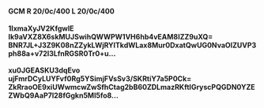 #### GCM R 20/0c/400 L 20/0c/400
**1IxmaXyJV2KfgwlE**<br/>**Ik9aVXZ8X6skMUJSwihQWWPW1VH6hb4vEAM8IZZ9uXQ=**<br/>**BNR7JL+J3Z9K08nZZykLWjRYITkdWLax8Mur0DxatQwUG0NvaOlZUVP3ph88a+v72I3LfnRGSR0Tr0+u...**<br/><br/>
**xu0JGEASKU3dqEvo**<br/>**ujFmrDCyLUYFvf0Rg5YSimjFVsSv3/SKRtiY7a5P0Ck=**<br/>**ZkRraoOE9xiUWwmcwZwSfhCtag2bB60ZDLmazRKftlGryscPQGDN0YZEZWbQ9AaP7l28fGgkn5Ml5fo8...**